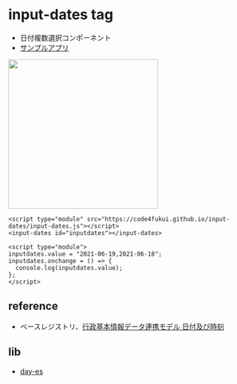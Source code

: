 # input-dates tag

- 日付複数選択コンポーネント
- [サンプルアプリ](https://code4fukui.github.io/input-day/)

<img src=https://user-images.githubusercontent.com/1715217/122636184-cd656680-d122-11eb-8ca3-a4808ca5398a.png width=300>

```
<script type="module" src="https://code4fukui.github.io/input-dates/input-dates.js"></script>
<input-dates id="inputdates"></input-dates>

<script type="module">
inputdates.value = "2021-06-19,2021-06-18";
inputdates.onchange = () => {
  console.log(inputdates.value);
};
</script>
```

## reference

- ベースレジストリ、[行政基本情報データ連携モデル 日付及び時刻](https://github.com/code4fukui/BaseRegistry/blob/main/%E8%A1%8C%E6%94%BF%E5%9F%BA%E6%9C%AC%E6%83%85%E5%A0%B1%E3%83%87%E3%83%BC%E3%82%BF%E9%80%A3%E6%90%BA%E3%83%A2%E3%83%87%E3%83%AB-%E6%97%A5%E4%BB%98%E5%8F%8A%E3%81%B3%E6%99%82%E5%88%BB.md)

## lib

- [day-es](https://github.com/code4fukui/day-es/)
